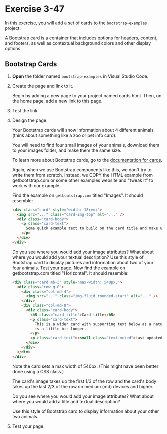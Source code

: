 # Exercise 3-47

In this exercise, you will add a set of cards to the `bootstrap-examples` project.

A Bootstrap card is a container that includes options for headers, content, and footers, as well as contextual background colors and other display options.

## Bootstrap Cards

1.  **Open** the folder named `bootstrap-examples`
    in Visual Studio Code.
1.  Create the page and link to it.

    Begin by adding a new page to your project named cards.html. Then, on the home page, add a new link to this page.

1.  Test the link.
1.  Design the page.

    Your Bootstrap cards will show information about 4 different animals (think about something like a zoo or pet info card).

    You will need to find four small images of your animals, download them to your images folder, and make them the same size.

    To learn more about Bootstrap cards, go to the [documentation for cards](https://getbootstrap.com/docs/5.2/components/card/).

    Again, when we use Bootstrap components like this, we don't try to write them from scratch. Instead, we COPY the HTML example from getbootstrap.com or some other examples website and "tweak it" to work with our example.

    Find the example on `getbootstrap.com` titled "Images". It should resemble:

    ```html
    <div class="card" style="width: 18rem;">
      <img src="..." class="card-img-top" alt="..." />
      <div class="card-body">
        <p class="card-text">
          Some quick example text to build on the card title and make up the bulk of the card's content.
        </p>
      </div>
    </div>
    ```

    Do you see where you would add your image attributes? What about where you would add your textual description?
    Use this style of Bootstrap card to display pictures and information about two of your four animals. Test your page.
    Now find the example on getbootstrap.com titled "Horizontal". It should resemble:

    ```html
    <div class="card mb-3" style="max-width: 540px;">
      <div class="row g-0">
        <div class="col-md-4">
          <img src="..." class="img-fluid rounded-start" alt="..." />
        </div>
        <div class="col-md-8">
          <div class="card-body">
            <h5 class="card-title">Card title</h5>
            <p class="card-text">
              This is a wider card with supporting text below as a natural lead-in to additional content. This content
              is a little bit longer.
            </p>
            <p class="card-text"><small class="text-muted">Last updated 3 mins ago</small></p>
          </div>
        </div>
      </div>
    </div>
    ```

    Note the card sets a max width of 540px. (This might have been better done using a CSS class.)

    The card's image takes up the first 1/3 of the row and the card's body takes up the last 2/3 of the row on medium (md) devices and higher.

    Do you see where you would add your image attributes? What about where you would add a title and textual description?

    Use this style of Bootstrap card to display information about your other two animals.

1.  Test your page.
